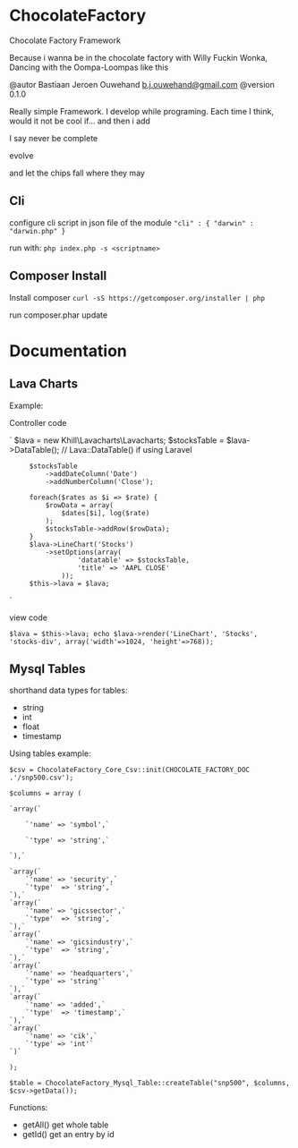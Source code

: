 ChocolateFactory
================

Chocolate Factory Framework

Because i wanna be in the chocolate factory with Willy Fuckin Wonka, Dancing with the Oompa-Loompas like this

@autor       Bastiaan Jeroen Ouwehand <b.j.ouwehand@gmail.com>
@version     0.1.0

Really simple Framework. I develop while programing. Each time I think, would it not be cool if... and then i add



I say never be complete

evolve

and let the chips fall where they may

Cli
---
configure cli script in json file of the module
`
"cli" : {
    "darwin" : "darwin.php"
}
`

run with:
 `php index.php -s <scriptname>`

Composer Install
----------------

Install composer
`curl -sS https://getcomposer.org/installer | php`

run composer.phar update

Documentation
=============

Lava Charts
-----------

Example:

Controller code

`
 $lava = new Khill\Lavacharts\Lavacharts;
         $stocksTable = $lava->DataTable();  // Lava::DataTable() if using Laravel

         $stocksTable
             ->addDateColumn('Date')
             ->addNumberColumn('Close');

         foreach($rates as $i => $rate) {
             $rowData = array(
                 $dates[$i], log($rate)
             );
             $stocksTable->addRow($rowData);
         }
         $lava->LineChart('Stocks')
             ->setOptions(array(
                     'datatable' => $stocksTable,
                     'title' => 'AAPL CLOSE'
                 ));
         $this->lava = $lava;
`

view code

`
$lava = $this->lava;
echo $lava->render('LineChart', 'Stocks', 'stocks-div', array('width'=>1024, 'height'=>768));
`

Mysql Tables
------------

shorthand data types for tables:

* string
* int
* float
* timestamp

Using tables example:

`$csv = ChocolateFactory_Core_Csv::init(CHOCOLATE_FACTORY_DOC .'/snp500.csv');`

`$columns = array (`

    `array(`

        `'name' => 'symbol',`

        `'type' => 'string',`

    `),`

    `array(`
        `'name' => 'security',`
        `'type'  => 'string',`
    `),`
    `array(`
        `'name' => 'gicssector',`
        `'type'  => 'string',`
    `),`
    `array(`
        `'name' => 'gicsindustry',`
        `'type'  => 'string',`
    `),`
    `array(`
        `'name' => 'headquarters',`
        `'type' => 'string'`
    `),`
    `array(`
        `'name' => 'added',`
        `'type'  => 'timestamp',`
    `),`
    `array(`
        `'name' => 'cik',`
        `'type' => 'int'`
    `)`
`);`

`$table = ChocolateFactory_Mysql_Table::createTable("snp500", $columns, $csv->getData());`

Functions:

* getAll() get whole table
* getId()  get an entry by id